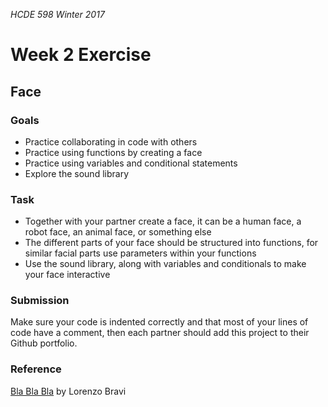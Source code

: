 _HCDE 598 Winter 2017_
# Week 2 Exercise

## Face

### Goals
* Practice collaborating in code with others
* Practice using functions by creating a face
* Practice using variables and conditional statements
* Explore the sound library

### Task
* Together with your partner create a face, it can be a human face, a robot face, an animal face, or something else
* The different parts of your face should be structured into functions, for similar facial parts use parameters within your functions
* Use the sound library, along with variables and conditionals to make your face interactive

### Submission
Make sure your code is indented correctly and that most of your lines of code have a comment, then each partner should add this project to their Github portfolio.

### Reference
[Bla Bla Bla](https://vimeo.com/22245914) by Lorenzo Bravi
